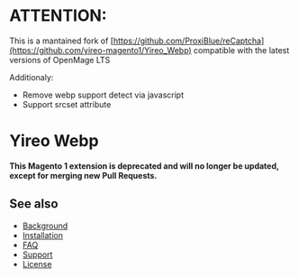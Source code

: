 # ATTENTION:
This is a mantained fork of [https://github.com/ProxiBlue/reCaptcha](https://github.com/yireo-magento1/Yireo_Webp) compatible with the latest versions of OpenMage LTS

Additionaly:
- Remove webp support detect via javascript
- Support srcset attribute

# Yireo Webp
**This Magento 1 extension is deprecated and will no longer be updated, except for merging new Pull Requests.**

## See also
- [Background](BACKGROUND.md)
- [Installation](INSTALL.md)
- [FAQ](FAQ.md)
- [Support](SUPPORT.md)
- [License](LICENSE.txt)

